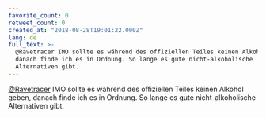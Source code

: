 ```yaml
---
favorite_count: 0
retweet_count: 0
created_at: "2018-08-28T19:01:22.000Z"
lang: de
full_text: >-
  @Ravetracer IMO sollte es während des offiziellen Teiles keinen Alkohol geben,
  danach finde ich es in Ordnung. So lange es gute nicht-alkoholische
  Alternativen gibt.
---
```


[@Ravetracer](https://twitter.com/Ravetracer) IMO sollte es während des
offiziellen Teiles keinen Alkohol geben, danach finde ich es in Ordnung. So
lange es gute nicht-alkoholische Alternativen gibt.
